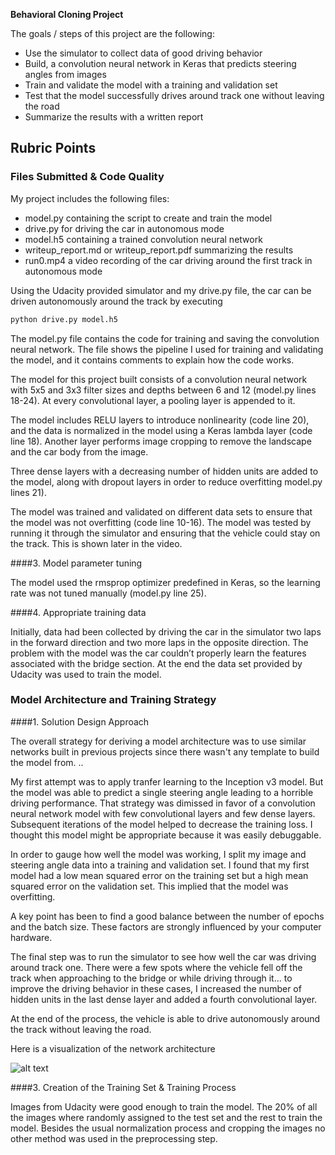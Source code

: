 **Behavioral Cloning Project**

The goals / steps of this project are the following:
* Use the simulator to collect data of good driving behavior
* Build, a convolution neural network in Keras that predicts steering angles from images
* Train and validate the model with a training and validation set
* Test that the model successfully drives around track one without leaving the road
* Summarize the results with a written report


[//]: # (Image References)

[image1]: ./examples/placeholder.png "Model Visualization"
[image2]: ./examples/placeholder.png "Grayscaling"
[image3]: ./examples/placeholder_small.png "Recovery Image"
[image4]: ./examples/placeholder_small.png "Recovery Image"
[image5]: ./examples/placeholder_small.png "Recovery Image"
[image6]: ./examples/placeholder_small.png "Normal Image"
[image7]: ./examples/placeholder_small.png "Flipped Image"

## Rubric Points

### Files Submitted & Code Quality

My project includes the following files:
* model.py containing the script to create and train the model
* drive.py for driving the car in autonomous mode
* model.h5 containing a trained convolution neural network 
* writeup_report.md or writeup_report.pdf summarizing the results
* run0.mp4 a video recording of the car driving around the first track in autonomous mode

Using the Udacity provided simulator and my drive.py file, the car can be driven autonomously around the track by executing 
```sh
python drive.py model.h5
```

The model.py file contains the code for training and saving the convolution neural network. The file shows the pipeline I used for training and validating the model, and it contains comments to explain how the code works.

The model for this project built consists of a convolution neural network with 5x5 and 3x3 filter sizes and depths between 6 and 12 (model.py lines 18-24). At every convolutional layer, a pooling layer is appended to it. 

The model includes RELU layers to introduce nonlinearity (code line 20), and the data is normalized in the model using a Keras lambda layer (code line 18). Another layer performs image cropping to remove the landscape and the car body from the image.

Three dense layers with a decreasing number of hidden units are added to the model, along with dropout layers in order to reduce overfitting model.py lines 21). 

The model was trained and validated on different data sets to ensure that the model was not overfitting (code line 10-16). The model was tested by running it through the simulator and ensuring that the vehicle could stay on the track. This is shown later in the video.

####3. Model parameter tuning

The model used the rmsprop optimizer predefined in Keras, so the learning rate was not tuned manually (model.py line 25).

####4. Appropriate training data

Initially, data had been collected by driving the car in the simulator two laps in the forward direction and two more laps in the opposite direction. The problem with the model was the car couldn’t properly learn the features associated with the bridge section. At the end the data set provided by Udacity was used to train the model.

### Model Architecture and Training Strategy

####1. Solution Design Approach

The overall strategy for deriving a model architecture was to use similar networks built in previous projects since there wasn't any template to build the model from. ..

My first attempt was to apply tranfer learning to the Inception v3 model. But the model was able to predict a single steering angle leading to a horrible driving performance. That strategy was dimissed in favor of a convolution neural network model with few convolutional layers and few dense layers. Subsequent iterations of the model helped to decrease the training loss. I thought this model might be appropriate because it was easily debuggable.

In order to gauge how well the model was working, I split my image and steering angle data into a training and validation set. I found that my first model had a low mean squared error on the training set but a high mean squared error on the validation set. This implied that the model was overfitting. 

A key point has been to find a good balance between the number of epochs and the batch size. These factors are strongly influenced by your computer hardware.

The final step was to run the simulator to see how well the car was driving around track one. There were a few spots where the vehicle fell off the track when approaching to the bridge or while driving through it... to improve the driving behavior in these cases, I increased the number of hidden units in the last dense layer and added a fourth convolutional layer.

At the end of the process, the vehicle is able to drive autonomously around the track without leaving the road.

Here is a visualization of the network architecture 

![alt text][image1]

####3. Creation of the Training Set & Training Process

Images from Udacity were good enough to train the model. The 20% of all the images where randomly assigned to the test set and the rest to train the model. Besides the usual normalization process and cropping the images no other method was used in the preprocessing step.
